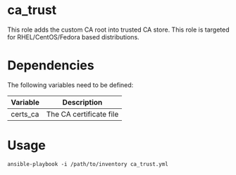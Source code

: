 # ca_trust

This role adds the custom CA root into trusted CA store. This role is targeted
for RHEL/CentOS/Fedora based distributions.

# Dependencies

The following variables need to be defined:

| Variable | Description |
|----------|-------------|
| certs_ca | The CA certificate file |

# Usage

```
ansible-playbook -i /path/to/inventory ca_trust.yml
```
